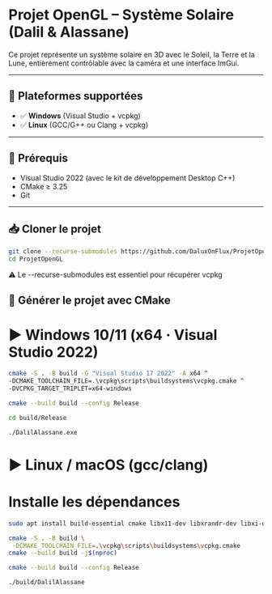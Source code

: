 # Projet OpenGL – Système Solaire (Dalil & Alassane)

Ce projet représente un système solaire en 3D avec le Soleil, la Terre et la Lune, entièrement contrôlable avec la caméra et une interface ImGui.

---

## 🚀 Plateformes supportées

- ✅ **Windows** (Visual Studio + vcpkg)
- ✅ **Linux** (GCC/G++ ou Clang + vcpkg)

---

## 🔧 Prérequis

- Visual Studio 2022 (avec le kit de développement Desktop C++)
- CMake ≥ 3.25
- Git

---

## 📥 Cloner le projet

```bash
git clone --recurse-submodules https://github.com/DaluxOnFlux/ProjetOpenGL.git
cd ProjetOpenGL

```

⚠️ Le --recurse-submodules est essentiel pour récupérer vcpkg

## 🔨 Générer le projet avec CMake

# ► Windows 10/11 (x64 · Visual Studio 2022)

```bash
cmake -S . -B build -G "Visual Studio 17 2022" -A x64 ^
-DCMAKE_TOOLCHAIN_FILE=.\vcpkg\scripts\buildsystems\vcpkg.cmake ^
-DVCPKG_TARGET_TRIPLET=x64-windows
```

```bash
cmake --build build --config Release
```

```bash
cd build/Release
```

```bash
./DalilAlassane.exe
```

# ► Linux / macOS (gcc/clang)

# Installe les dépendances

```bash
sudo apt install build-essential cmake libx11-dev libxrandr-dev libxi-dev libgl1-mesa-dev libxinerama-dev libxcursor-dev
```

```bash
cmake -S . -B build \
 -DCMAKE_TOOLCHAIN_FILE=.\vcpkg\scripts\buildsystems\vcpkg.cmake
cmake --build build -j$(nproc)
```

```bash
cmake --build build --config Release
```

```bash
./build/DalilAlassane
```
